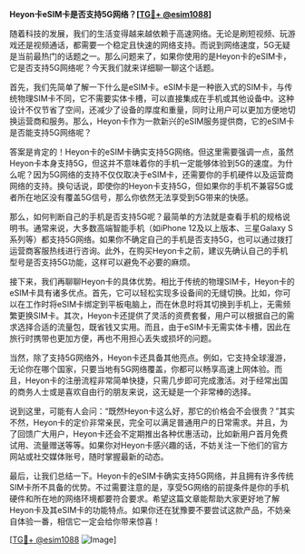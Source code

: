 **Heyon卡eSIM卡是否支持5G网络？[[TG💪+ @esim1088](https://t.me/s/esim1088)]**

随着科技的发展，我们的生活变得越来越依赖于高速网络。无论是刷短视频、玩游戏还是视频通话，都需要一个稳定且快速的网络支持。而说到网络速度，5G无疑是当前最热门的话题之一。那么问题来了，如果你使用的是Heyon卡的eSIM卡，它是否支持5G网络呢？今天我们就来详细聊一聊这个话题。

首先，我们先简单了解一下什么是eSIM卡。eSIM卡是一种嵌入式的SIM卡，与传统物理SIM卡不同，它不需要实体卡槽，可以直接集成在手机或其他设备中。这种设计不仅节省了空间，还减少了设备的厚度和重量，同时让用户可以更加方便地切换运营商和服务。那么，Heyon卡作为一款新兴的eSIM服务提供商，它的eSIM卡是否能支持5G网络呢？

答案是肯定的！Heyon卡的eSIM卡确实支持5G网络。但这里需要强调一点，虽然Heyon卡本身支持5G，但这并不意味着你的手机一定能够体验到5G的速度。为什么呢？因为5G网络的支持不仅仅取决于eSIM卡，还需要你的手机硬件以及运营商网络的支持。换句话说，即使你的Heyon卡支持5G，但如果你的手机不兼容5G或者所在地区没有覆盖5G信号，那么你依然无法享受到5G带来的快感。

那么，如何判断自己的手机是否支持5G呢？最简单的方法就是查看手机的规格说明书。通常来说，大多数高端智能手机（如iPhone 12及以上版本、三星Galaxy S系列等）都支持5G网络。如果你不确定自己的手机是否支持5G，也可以通过拨打运营商客服热线进行咨询。此外，在购买Heyon卡之前，建议先确认自己的手机型号是否支持5G功能，这样可以避免不必要的麻烦。

接下来，我们再聊聊Heyon卡的具体优势。相比于传统的物理SIM卡，Heyon卡的eSIM卡具有诸多优点。首先，它可以轻松实现多设备间的无缝切换。比如，你可以在工作时将eSIM卡绑定到平板电脑上，而在休息时将其切换到手机上，无需频繁更换SIM卡。其次，Heyon卡还提供了灵活的资费套餐，用户可以根据自己的需求选择合适的流量包，既省钱又实用。而且，由于eSIM卡无需实体卡槽，因此在旅行时携带也更加方便，再也不用担心丢失或损坏的问题。

当然，除了支持5G网络外，Heyon卡还具备其他亮点。例如，它支持全球漫游，无论你在哪个国家，只要当地有5G网络覆盖，你都可以畅享高速上网体验。而且，Heyon卡的注册流程非常简单快捷，只需几步即可完成激活。对于经常出国的商务人士或是喜欢自由行的朋友来说，这无疑是一个非常棒的选择。

说到这里，可能有人会问：“既然Heyon卡这么好，那它的价格会不会很贵？”其实不然，Heyon卡的定价非常亲民，完全可以满足普通用户的日常需求。并且，为了回馈广大用户，Heyon卡还会不定期推出各种优惠活动，比如新用户首月免费试用、流量赠送等等。如果你对Heyon卡感兴趣的话，不妨关注一下他们的官方网站或社交媒体账号，随时掌握最新的动态。

最后，让我们总结一下。Heyon卡的eSIM卡确实支持5G网络，并且拥有许多传统SIM卡所不具备的优势。不过需要注意的是，享受5G网络的前提条件是你的手机硬件和所在地的网络环境都要符合要求。希望这篇文章能帮助大家更好地了解Heyon卡及其eSIM卡的功能特点。如果你还在犹豫要不要尝试这款产品，不妨亲自体验一番，相信它一定会给你带来惊喜！

[[TG💪+ @esim1088](https://t.me/s/esim1088) ![Image](https://i.postimg.cc/4NQfJmqS/Snipaste-2025-05-13-00-14-12.png)]